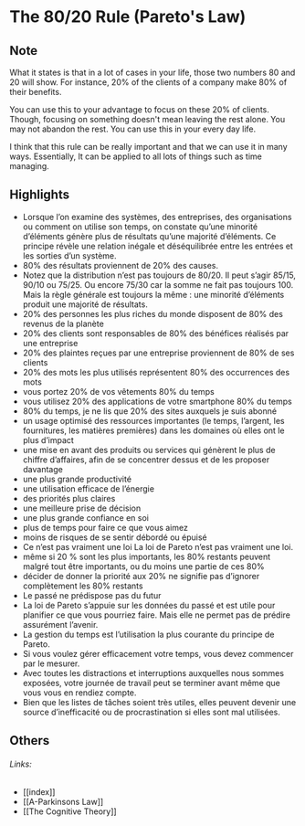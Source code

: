 # The 80/20 Rule (Pareto's Law)

## Note
What it states is that in a lot of cases in your life, those two numbers 80 and 20 will show. For instance, 20% of the clients of a company make 80% of their benefits.

You can use this to your advantage to focus on these 20% of clients. Though, focusing on something doesn't mean leaving the rest alone. You may not abandon the rest. You can use this in your every day life.

I think that this rule can be really important and that we can use it in many ways. Essentially, It can be applied to all lots of things such as time managing. 

## Highlights 
- Lorsque l’on examine des systèmes, des entreprises, des organisations ou comment on utilise son temps, on constate qu’une minorité d’éléments génère plus de résultats qu’une majorité d’éléments. Ce principe révèle une relation inégale et déséquilibrée entre les entrées et les sorties d’un système.
- 80% des résultats proviennent de 20% des causes.
- Notez que la distribution n’est pas toujours de 80/20. Il peut s’agir 85/15, 90/10 ou 75/25. Ou encore 75/30 car la somme ne fait pas toujours 100. Mais la règle générale est toujours la même : une minorité d’éléments produit une majorité de résultats.
- 20% des personnes les plus riches du monde disposent de 80% des revenus de la planète
- 20% des clients sont responsables de 80% des bénéfices réalisés par une entreprise
- 20% des plaintes reçues par une entreprise proviennent de 80% de ses clients
- 20% des mots les plus utilisés représentent 80% des occurrences des mots
- vous portez 20% de vos vêtements 80% du temps
- vous utilisez 20% des applications de votre smartphone 80% du temps
- 80% du temps, je ne lis que 20% des sites auxquels je suis abonné
-  un usage optimisé des ressources importantes (le temps, l’argent, les fournitures, les matières premières) dans les domaines où elles ont le plus d’impact
- une mise en avant des produits ou services qui génèrent le plus de chiffre d’affaires, afin de se concentrer dessus et de les proposer davantage
- une plus grande productivité
- une utilisation efficace de l’énergie
- des priorités plus claires
- une meilleure prise de décision
- une plus grande confiance en soi
- plus de temps pour faire ce que vous aimez
- moins de risques de se sentir débordé ou épuisé
- Ce n’est pas vraiment une loi
   La loi de Pareto n’est pas vraiment une loi.
- même si 20 % sont les plus importants, les 80% restants peuvent malgré tout être importants, ou du moins une partie de ces 80%
- décider de donner la priorité aux 20% ne signifie pas d’ignorer complètement les 80% restants
- Le passé ne prédispose pas du futur
- La loi de Pareto s’appuie sur les données du passé et est utile pour planifier ce que vous pourriez faire. Mais elle ne permet pas de prédire assurément l’avenir.
- La gestion du temps est l’utilisation la plus courante du principe de Pareto.
- Si vous voulez gérer efficacement votre temps, vous devez commencer par le mesurer.
- Avec toutes les distractions et interruptions auxquelles nous sommes exposées, votre journée de travail peut se terminer avant même que vous vous en rendiez compte.
- Bien que les listes de tâches soient très utiles, elles peuvent devenir une source d’inefficacité ou de procrastination si elles sont mal utilisées.

## Others
###### Links:
- [[index]]
- [[A-Parkinsons Law]]
- [[The Cognitive Theory]]